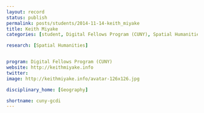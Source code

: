 ```yaml
---
layout: record
status: publish
permalink: posts/students/2014-11-14-keith_miyake
title: Keith Miyake
categories: [student, Digital Fellows Program (CUNY), Spatial Humanities]

research: [Spatial Humanities]


program: Digital Fellows Program (CUNY)
website: http://keithmiyake.info
twitter:  
image: http://keithmiyake.info/avatar-126x126.jpg

disciplinary_home: [Geography]

shortname: cuny-gcdi
---
```


